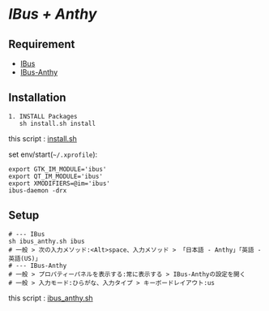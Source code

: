 # *IBus + Anthy*

## Requirement
* [IBus](https://github.com/ibus/ibus)
* [IBus-Anthy](https://github.com/ibus/ibus-anthy)

## Installation

    1. INSTALL Packages
       sh install.sh install

this script : [install.sh](https://github.com/ghsable/dotfiles/blob/main/bin/ime/ibus_anthy/install.sh)

set env/start(`~/.xprofile`):

    export GTK_IM_MODULE='ibus'
    export QT_IM_MODULE='ibus'
    export XMODIFIERS=@im='ibus'
    ibus-daemon -drx

## Setup

    # --- IBus
    sh ibus_anthy.sh ibus
    # 一般 > 次の入力メソッド:<Alt>space、入力メソッド > 「日本語 - Anthy」「英語 - 英語(US)」
    # --- IBus-Anthy
    # 一般 > プロパティーパネルを表示する:常に表示する > IBus-Anthyの設定を開く
    # 一般 > 入力モード:ひらがな、入力タイプ > キーボードレイアウト:us

this script : [ibus_anthy.sh](https://github.com/ghsable/dotfiles/blob/main/bin/ime/ibus_anthy/ibus_anthy.sh)
